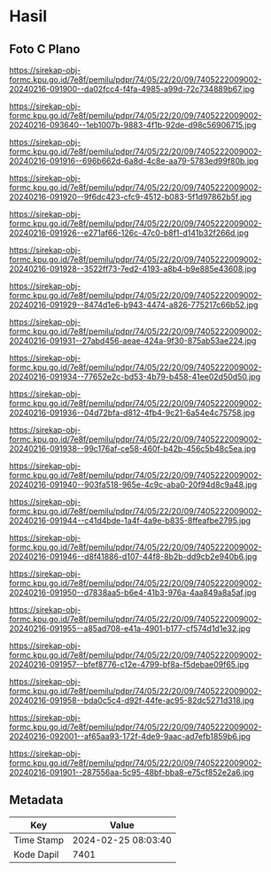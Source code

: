 # Hasil

## Foto C Plano

https://sirekap-obj-formc.kpu.go.id/7e8f/pemilu/pdpr/74/05/22/20/09/7405222009002-20240216-091900--da02fcc4-f4fa-4985-a99d-72c734889b67.jpg

https://sirekap-obj-formc.kpu.go.id/7e8f/pemilu/pdpr/74/05/22/20/09/7405222009002-20240216-093640--1eb1007b-9883-4f1b-92de-d98c56906715.jpg

https://sirekap-obj-formc.kpu.go.id/7e8f/pemilu/pdpr/74/05/22/20/09/7405222009002-20240216-091916--696b662d-6a8d-4c8e-aa79-5783ed99f80b.jpg

https://sirekap-obj-formc.kpu.go.id/7e8f/pemilu/pdpr/74/05/22/20/09/7405222009002-20240216-091920--9f6dc423-cfc9-4512-b083-5f1d97862b5f.jpg

https://sirekap-obj-formc.kpu.go.id/7e8f/pemilu/pdpr/74/05/22/20/09/7405222009002-20240216-091926--e271af66-126c-47c0-b8f1-d141b32f266d.jpg

https://sirekap-obj-formc.kpu.go.id/7e8f/pemilu/pdpr/74/05/22/20/09/7405222009002-20240216-091928--3522ff73-7ed2-4193-a8b4-b9e885e43608.jpg

https://sirekap-obj-formc.kpu.go.id/7e8f/pemilu/pdpr/74/05/22/20/09/7405222009002-20240216-091929--8474d1e6-b943-4474-a826-775217c66b52.jpg

https://sirekap-obj-formc.kpu.go.id/7e8f/pemilu/pdpr/74/05/22/20/09/7405222009002-20240216-091931--27abd456-aeae-424a-9f30-875ab53ae224.jpg

https://sirekap-obj-formc.kpu.go.id/7e8f/pemilu/pdpr/74/05/22/20/09/7405222009002-20240216-091934--77652e2c-bd53-4b79-b458-41ee02d50d50.jpg

https://sirekap-obj-formc.kpu.go.id/7e8f/pemilu/pdpr/74/05/22/20/09/7405222009002-20240216-091936--04d72bfa-d812-4fb4-9c21-6a54e4c75758.jpg

https://sirekap-obj-formc.kpu.go.id/7e8f/pemilu/pdpr/74/05/22/20/09/7405222009002-20240216-091938--99c176af-ce58-460f-b42b-456c5b48c5ea.jpg

https://sirekap-obj-formc.kpu.go.id/7e8f/pemilu/pdpr/74/05/22/20/09/7405222009002-20240216-091940--903fa518-965e-4c9c-aba0-20f94d8c9a48.jpg

https://sirekap-obj-formc.kpu.go.id/7e8f/pemilu/pdpr/74/05/22/20/09/7405222009002-20240216-091944--c41d4bde-1a4f-4a9e-b835-8ffeafbe2795.jpg

https://sirekap-obj-formc.kpu.go.id/7e8f/pemilu/pdpr/74/05/22/20/09/7405222009002-20240216-091946--d8f41886-d107-44f8-8b2b-dd9cb2e940b6.jpg

https://sirekap-obj-formc.kpu.go.id/7e8f/pemilu/pdpr/74/05/22/20/09/7405222009002-20240216-091950--d7838aa5-b6e4-41b3-976a-4aa849a8a5af.jpg

https://sirekap-obj-formc.kpu.go.id/7e8f/pemilu/pdpr/74/05/22/20/09/7405222009002-20240216-091955--a85ad708-e41a-4901-b177-cf574d1d1e32.jpg

https://sirekap-obj-formc.kpu.go.id/7e8f/pemilu/pdpr/74/05/22/20/09/7405222009002-20240216-091957--bfef8776-c12e-4799-bf8a-f5debae09f65.jpg

https://sirekap-obj-formc.kpu.go.id/7e8f/pemilu/pdpr/74/05/22/20/09/7405222009002-20240216-091958--bda0c5c4-d92f-44fe-ac95-82dc5271d318.jpg

https://sirekap-obj-formc.kpu.go.id/7e8f/pemilu/pdpr/74/05/22/20/09/7405222009002-20240216-092001--af65aa93-172f-4de9-9aac-ad7efb1859b6.jpg

https://sirekap-obj-formc.kpu.go.id/7e8f/pemilu/pdpr/74/05/22/20/09/7405222009002-20240216-091901--287556aa-5c95-48bf-bba8-e75cf852e2a6.jpg


## Metadata

| Key        | Value               |
| ---------- | ------------------- |
| Time Stamp | 2024-02-25 08:03:40 |
| Kode Dapil | 7401                |



